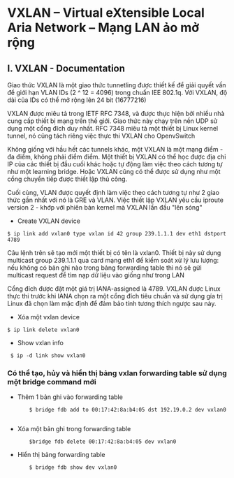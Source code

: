 
# VXLAN – Virtual eXtensible Local Aria Network – Mạng LAN ảo mở rộng 

## I. VXLAN - Documentation
 
Giao thức VXLAN là một giao thức tunnetling được thiết kế để giải quyết vấn đề giới hạn VLAN IDs (2 ^ 12 = 4096) trong chuẩn IEE 802.1q. Với VXLAN, độ dài của IDs có thể mở rộng lên 24 bit (16777216) 
 
VXLAN được miêu tả trong IETF RFC 7348, và được thực hiện bởi nhiều nhà cung cấp thiết bị mạng trên thế giới. Giao thức này chạy trên nền UDP sử dụng một cổng đích duy nhất. RFC 7348 miêu tả một thiết bị Linux kernel tunnel, nó cũng tách riêng việc thực thi VXLAN cho OpenvSwitch 
 
Không giống với hầu hết các tunnels khác, một VXLAN là một mạng điểm - đa điểm, không phải điểm điểm. Một thiết bị VXLAN có thể học được địa chỉ IP của các thiết bị đầu cuối khác hoặc tự động làm việc theo cách tương tự như một learning bridge. Hoặc VXLAN cũng có thể được sử dụng như một cổng chuyển tiếp được thiết lập thủ công. 
 
Cuối cùng, VLAN được quyết định làm việc theo cách tương tự như 2 giao thức gần nhất với nó là GRE và VLAN. Việc thiết lập VXLAN yêu cầu iproute version 2 - khớp với phiên bản kernel mà VXLAN lần đầu "lên sóng" 
 
* Create VXLAN device 
```
$ ip link add vxlan0 type vxlan id 42 group 239.1.1.1 dev eth1 dstport 4789 
```
Câu lệnh trên sẽ tạo mới một thiết bị có tên là vxlan0. Thiết bị này sử dụng multicast group 239.1.1.1 qua card mạng eth1 để kiểm soát xử lý lưu lượng: nếu không có bản ghi nào trong bảng forwarding table thì nó sẽ gửi multicast request để tìm nạp dữ liệu vào giống như trong LAN 
 
Cổng đích được đặt một giá trị IANA-assigned là 4789. VXLAN được Linux thực thi trước khi IANA chọn ra một cổng đích tiêu chuẩn và sử dụng gía trị Linux đã chọn làm mặc định để đảm bảo tính tương thích ngược sau này. 
 
* Xóa một vxlan device 
```
$ ip link delete vxlan0 
``` 
* Show vxlan info 
```
 $ ip -d link show vxlan0 
``` 
### Có thể tạo, hủy và hiển thị bảng vxlan forwarding table sử dụng một bridge command mới 

* Thêm 1 bản ghi vào forwarding table
```
       $ bridge fdb add to 00:17:42:8a:b4:05 dst 192.19.0.2 dev vxlan0   
 ```
* Xóa một bản ghi trong forwarding table 
```
       $bridge fdb delete 00:17:42:8a:b4:05 dev vxlan0   
 ```
* Hiển thị bảng forwarding table 
```
       $ bridge fdb show dev vxlan0 
 
```
